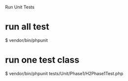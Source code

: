 Run Unit Tests

# run all test
$ vendor/bin/phpunit

# run one test class
$ vendor/bin/phpunit tests/Unit/Phase1/H2Phase1Test.php
